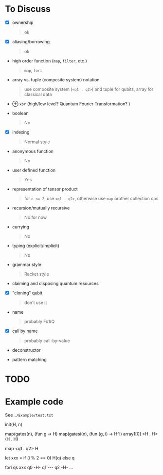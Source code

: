 # To Discuss

- [X] ownership

  > ok
  
- [X] aliasing/borrowing

  > ok
  
- high order function (`map`, `filter`, etc.)

  > `map`, `fori`

- array vs. tuple (composite system) notation

  > use composite system (`<q1 . q2>`) and tuple for qubits, array for classical data

- ⊕ `xor` (high/low level? Quantum Fourier Transformation? )

- boolean

  > No

- [X] indexing

  > Normal style

- anonymous function

  > No

- user defined function

  > Yes

- representation of tensor product

  > for `n <= 2`, use `<q1 . q2>`, otherwise use `map` orother collection ops

- recursion/mutually recursive

  > No for now

- currying

  > No

- typing (explicit/implicit)

  > No

- grammar style

  > Racket style

- claiming and disposing quantum resources

- [X] "cloning" qubit

  > don't use it
  
- name

  > probably F##Q

- [X] call by name

  > probably call-by-value

- deconstructor

- pattern matching

# TODO

# Example code

See `./Example/test.txt`

init(H, n)

map(gates(n), (fun g -> H)
map(gatesi(n), (fun (g, i) -> H^i)
array1[0]
<H . H> (H . H)

map <q1 . q2> H

let xxx = if (i % 2 == 0) H(q) else q

fori qs xxx
q0 -H-
q1 ---
q2 -H-
...
